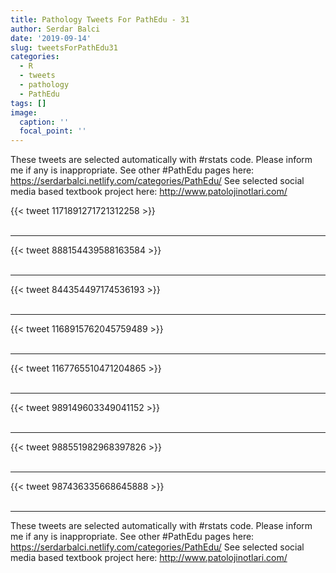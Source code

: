 ```yaml
---
title: Pathology Tweets For PathEdu - 31
author: Serdar Balci
date: '2019-09-14'
slug: tweetsForPathEdu31
categories:
  - R
  - tweets
  - pathology
  - PathEdu
tags: []
image:
  caption: ''
  focal_point: ''
---
```



These tweets are selected automatically with #rstats code. Please inform me if any is inappropriate.
See other #PathEdu pages here: https://serdarbalci.netlify.com/categories/PathEdu/ 
See selected social media based textbook project here: http://www.patolojinotlari.com/

{{< tweet 1171891271721312258 >}}
<br>
<br>
<hr>
{{< tweet 888154439588163584 >}}
<br>
<br>
<hr>
{{< tweet 844354497174536193 >}}
<br>
<br>
<hr>
{{< tweet 1168915762045759489 >}}
<br>
<br>
<hr>
{{< tweet 1167765510471204865 >}}
<br>
<br>
<hr>
{{< tweet 989149603349041152 >}}
<br>
<br>
<hr>
{{< tweet 988551982968397826 >}}
<br>
<br>
<hr>
{{< tweet 987436335668645888 >}}
<br>
<br>
<hr>


These tweets are selected automatically with #rstats code. Please inform me if any is inappropriate.
See other #PathEdu pages here: https://serdarbalci.netlify.com/categories/PathEdu/ 
See selected social media based textbook project here: http://www.patolojinotlari.com/
